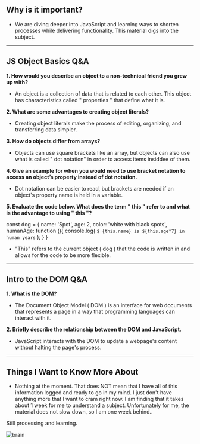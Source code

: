 ## Why is it important?

- We are diving deeper into JavaScript and learning ways to shorten processes while delivering functionality. This material digs into the subject.

__________

## JS Object Basics Q&A

<b>1. How would you describe an object to a non-technical friend you grew up with?</b>

- An object is a collection of data that is related to each other. This object has characteristics called " properties " that define what it is.

<b>2. What are some advantages to creating object literals?</b>

- Creating object literals make the process of editing, organizing, and transferring data simpler.

<b>3. How do objects differ from arrays?</b>

- Objects can use square brackets like an array, but objects can also use what is called " dot notation" in order to access items insiddee of them.

<b>4. Give an example for when you would need to use bracket notation to access an object’s property instead of dot notation.</b>

- Dot notation can be easier to read, but brackets are needed if an object's property name is held in a variable.

<b>5. Evaluate the code below. What does the term " this " refer to and what is the advantage to using " this "?</b>

const dog = {
  name: 'Spot',
  age: 2,
  color: 'white with black spots',
  humanAge: function (){
    console.log( ` $ {this.name} is ${this.age*7} in human years ` );
  }
}

- "This" refers to the current object ( dog ) that the code is written in and allows for the code to be more flexible.
__________

## Intro to the DOM Q&A

<b>1. What is the DOM?</b>

- The Document Object Model ( DOM ) is an interface for web documents that represents a page in a way that programming languages can interact with it.

<b>2. Briefly describe the relationship between the DOM and JavaScript.</b>

- JavaScript interacts with the DOM to update a webpage's content without halting the page's process. 

__________

## Things I Want to Know More About

- Nothing at the moment. That does NOT mean that I have all of this information logged and ready to go in my mind. I just don't have anything more that I want to cram right now. I am finding that it takes about 1 week for me to understand a subject. Unfortunately for me, the material does not slow down, so I am one week behind..

Still processing and learning.

![brain](https://media.tenor.com/--j99qRHXNAAAAAC/brain-cerebral-cortex.gif)
